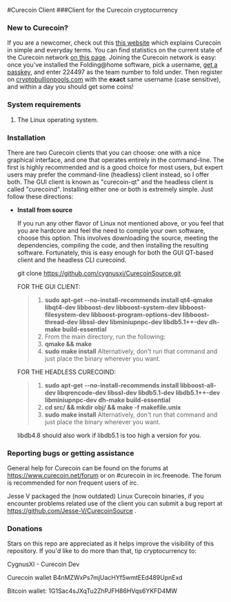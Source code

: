 #Curecoin Client
###Client for the Curecoin cryptocurrency

### New to Curecoin?

If you are a newcomer, check out this [this website](https://curecoin.net/) which explains Curecoin in simple and everyday terms. You can find statistics on the current state of the Curecoin network [on this page](http://stats.curecoinfolding.com/). Joining the Curecoin network is easy: once you've installed the Folding@home software, pick a username, [get a passkey](http://folding.stanford.edu/home/faq/faq-passkey/), and enter 224497 as the team number to fold under. Then register on [cryptobullionpools.com](https://www.cryptobullionpools.com/) with the **exact** same username (case sensitive), and within a day you should get some coins!

### System requirements

1. The Linux operating system.

### Installation

There are two Curecoin clients that you can choose: one with a nice graphical interface, and one that operates entirely in the command-line. The first is highly recommended and is a good choice for most users, but expert users may prefer the command-line (headless) client instead, so I offer both. The GUI client is known as "curecoin-qt" and the headless client is called "curecoind". Installing either one or both is extremely simple. Just follow these directions:

* **Install from source**

    If you run any other flavor of Linux not mentioned above, or you feel that you are hardcore and feel the need to compile your own software, choose this option. This involves downloading the source, meeting the dependencies, compiling the code, and then installing the resulting software. Fortunately, this is easy enough for both the GUI QT-based client and the headless CLI curecoind.

   git clone https://github.com/cygnusxi/CurecoinSource.git

    FOR THE GUI CLIENT:

    > 1. **sudo apt-get --no-install-recommends install qt4-qmake libqt4-dev libboost-dev libboost-system-dev libboost-filesystem-dev libboost-program-options-dev libboost-thread-dev libssl-dev libminiupnpc-dev libdb5.1++-dev dh-make build-essential**
    > 2. From the main directory, run the following:
    > 3. **qmake && make**
    > 4. **sudo make install** Alternatively, don't run that command and just place the binary wherever you want.

    FOR THE HEADLESS CURECOIND:

    > 1. **sudo apt-get --no-install-recommends install libboost-all-dev libqrencode-dev libssl-dev libdb5.1-dev libdb5.1++-dev libminiupnpc-dev dh-make build-essential**
    > 2. **cd src/ && mkdir obj/ && make -f makefile.unix**
    > 4. **sudo make install** Alternatively, don't run that command and just place the binary wherever you want.

    libdb4.8 should also work if libdb5.1 is too high a version for you.

### Reporting bugs or getting assistance

General help for Curecoin can be found on the forums at https://www.curecoin.net/forum or on #curecoin in irc.freenode. The forum is recommended for non frequent users of irc. 

Jesse V packaged the (now outdated) Linux Curecoin binaries, if you encounter problems related use of the client you can submit a bug report at https://github.com/Jesse-V/CurecoinSource .

### Donations

Stars on this repo are appreciated as it helps improve the visibility of this repository. If you'd like to do more than that, tip cryptocurrency to:


CygnusXI - Curecoin Dev

Curecoin wallet B4nMZWxPs7mjUacHYf5wmtEEd489UpnExd

Bitcoin wallet: 1G1Sac4sJXqTu2ZhPJFH86HVqs6YKFD4MW
